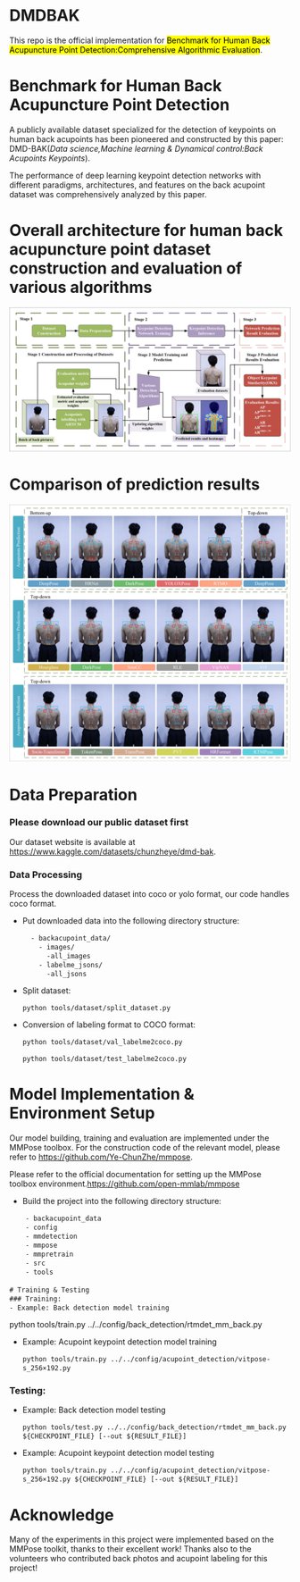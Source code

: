 # DMDBAK
This repo is the official implementation for <mark>Benchmark for Human Back Acupuncture Point Detection:Comprehensive Algorithmic Evaluation</mark>.

# Benchmark for Human Back Acupuncture Point Detection
A publicly available dataset specialized for the detection of keypoints on human back acupoints has been pioneered and constructed by this paper: DMD-BAK(*Data science,Machine learning & Dynamical control:Back Acupoints Keypoints*).

The performance of deep learning keypoint detection networks with different paradigms, architectures, and features on the back acupoint dataset was comprehensively analyzed by this paper.

# Overall architecture for human back acupuncture point dataset construction and evaluation of various algorithms
![image](src/1_flow_chart/1_flow_chart_page-0001.jpg)

# Comparison of prediction results
![image](src/5_same_image/5_same_image_page-0001.jpg)

# Data Preparation
### Please download our public dataset first
Our dataset website is available at https://www.kaggle.com/datasets/chunzheye/dmd-bak.
### Data Processing
Process the downloaded dataset into coco or yolo format, our code handles coco format.
- Put downloaded data into the following directory structure:
  ```
    - backacupoint_data/
      - images/
        -all_images
      - labelme_jsons/
        -all_jsons
- Split dataset:
  ```
  python tools/dataset/split_dataset.py
- Conversion of labeling format to COCO format:
  ```
  python tools/dataset/val_labelme2coco.py
  ```
  ```
  python tools/dataset/test_labelme2coco.py
  ```

# Model Implementation & Environment Setup
Our model building, training and evaluation are implemented under the MMPose toolbox.
For the construction code of the relevant model, please refer to https://github.com/Ye-ChunZhe/mmpose.

Please refer to the official documentation for setting up the MMPose toolbox environment.https://github.com/open-mmlab/mmpose

- Build the project into the following directory structure:
```
    - backacupoint_data
    - config
    - mmdetection
    - mmpose
    - mmpretrain
    - src
    - tools

# Training & Testing
### Training:
- Example: Back detection model training
  ```
  python tools/train.py ../../config/back_detection/rtmdet_mm_back.py
- Example: Acupoint keypoint detection model training
  ```
  python tools/train.py ../../config/acupoint_detection/vitpose-s_256×192.py
### Testing:
- Example: Back detection model testing
  ```
  python tools/test.py ../../config/back_detection/rtmdet_mm_back.py ${CHECKPOINT_FILE} [--out ${RESULT_FILE}]
- Example: Acupoint keypoint detection model testing
  ```
  python tools/train.py ../../config/acupoint_detection/vitpose-s_256×192.py ${CHECKPOINT_FILE} [--out ${RESULT_FILE}]
# Acknowledge
Many of the experiments in this project were implemented based on the MMPose toolkit, thanks to their excellent work!
Thanks also to the volunteers who contributed back photos and acupoint labeling for this project!
